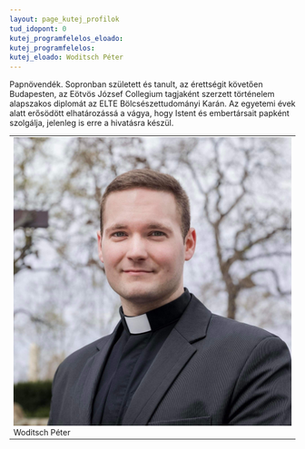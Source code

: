 ```yaml
---
layout: page_kutej_profilok
tud_idopont: 0
kutej_programfelelos_eloado: 
kutej_programfelelos: 
kutej_eloado: Woditsch Péter
---
```

Papnövendék. Sopronban született és tanult, az érettségit követően Budapesten, az Eötvös József Collegium tagjaként szerzett történelem alapszakos diplomát az ELTE Bölcsészettudományi Karán. 
Az egyetemi évek alatt erősödött elhatározássá a vágya, hogy Istent és embertársait papként szolgálja, jelenleg is erre a hivatásra készül.

 <table class="picture">
<tr>
<td>

<div class="gallery">
    <img src="images/Woditsch_Peter.jpg" max-width="250" max-height="200">
  <div class="desc">Woditsch Péter</div>
</div>

</td>
</tr>
</table>
